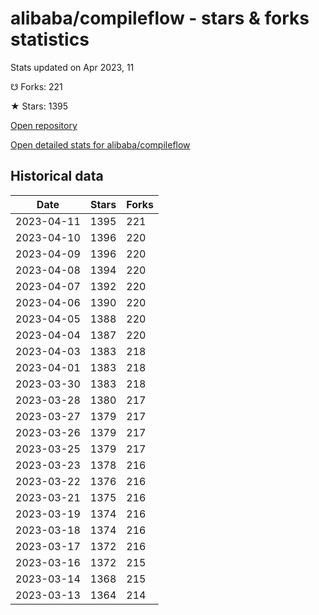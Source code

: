 # alibaba/compileflow - stars & forks statistics

Stats updated on Apr 2023, 11

☋ Forks: 221

★ Stars: 1395

[Open repository](https://github.com/alibaba/compileflow)

[Open detailed stats for alibaba/compileflow](https://reviewgithub.com/rep/alibaba/compileflow)

## Historical data
| Date | Stars | Forks |
|------|-------|-------|
| 2023-04-11 | 1395 | 221 | 
| 2023-04-10 | 1396 | 220 | 
| 2023-04-09 | 1396 | 220 | 
| 2023-04-08 | 1394 | 220 | 
| 2023-04-07 | 1392 | 220 | 
| 2023-04-06 | 1390 | 220 | 
| 2023-04-05 | 1388 | 220 | 
| 2023-04-04 | 1387 | 220 | 
| 2023-04-03 | 1383 | 218 | 
| 2023-04-01 | 1383 | 218 | 
| 2023-03-30 | 1383 | 218 | 
| 2023-03-28 | 1380 | 217 | 
| 2023-03-27 | 1379 | 217 | 
| 2023-03-26 | 1379 | 217 | 
| 2023-03-25 | 1379 | 217 | 
| 2023-03-23 | 1378 | 216 | 
| 2023-03-22 | 1376 | 216 | 
| 2023-03-21 | 1375 | 216 | 
| 2023-03-19 | 1374 | 216 | 
| 2023-03-18 | 1374 | 216 | 
| 2023-03-17 | 1372 | 216 | 
| 2023-03-16 | 1372 | 215 | 
| 2023-03-14 | 1368 | 215 | 
| 2023-03-13 | 1364 | 214 | 


